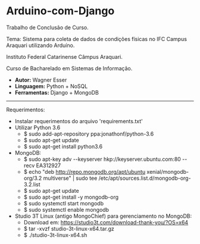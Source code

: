 # Arduino-com-Django

Trabalho de Conclusão de Curso.

Tema: Sistema para coleta de dados de condições físicas no IFC Campus Araquari utilizando Arduíno.

Instituto Federal Catarinense Câmpus Araquari.

Curso de Bacharelado em Sistemas de Informação.

* **Autor:** Wagner Esser
* **Linguagem:** Python + NoSQL
* **Ferramentas:** Django + MongoDB

---

Requerimentos:
- Instalar requerimentos do arquivo 'requirements.txt'
- Utilizar Python 3.6
    - $ sudo add-apt-repository ppa:jonathonf/python-3.6
    - $ sudo apt-get update
    - $ sudo apt-get install python3.6
- MongoDB:
    - $ sudo apt-key adv --keyserver hkp://keyserver.ubuntu.com:80 --recv EA312927
    - $ echo "deb http://repo.mongodb.org/apt/ubuntu xenial/mongodb-org/3.2 multiverse" | sudo tee /etc/apt/sources.list.d/mongodb-org-3.2.list
    - $ sudo apt-get update
    - $ sudo apt-get install -y mongodb-org
    - $ sudo systemctl start mongodb
    - $ sudo systemctl enable mongodb
- Studio 3T Linux (antigo MongoChief) para gerenciamento no MongoDB:
    - Download em: https://studio3t.com/download-thank-you/?OS=x64
    - $ tar -xvzf studio-3t-linux-x64.tar.gz
    - $ ./studio-3t-linux-x64.sh